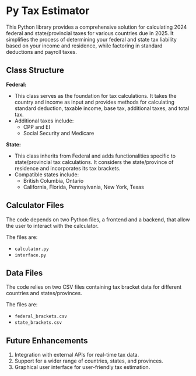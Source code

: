 # Py Tax Estimator

This Python library provides a comprehensive solution for calculating 2024 federal and state/provincial taxes for various countries due in 2025. It simplifies the process of determining your federal and state tax liability based on your income and residence, while factoring in standard deductions and payroll taxes.

## Class Structure
**Federal:**
- This class serves as the foundation for tax calculations. It takes the country and income as input and provides methods for calculating standard deduction, taxable income, base tax, additional taxes, and total tax.
- Additional taxes include:
  - CPP and EI
  - Social Security and Medicare

**State:**
- This class inherits from Federal and adds functionalities specific to state/provincial tax calculations. It considers the state/province of residence and incorporates its tax brackets.
- Compatible states include:
  - British Columbia, Ontario
  - California, Florida, Pennsylvania, New York, Texas
 
## Calculator Files

The code depends on two Python files, a frontend and a backend, that allow the user to interact with the calculator.

The files are:
- `calculator.py`
- `interface.py`
 
## Data Files

The code relies on two CSV files containing tax bracket data for different countries and states/provinces.

The files are:
- `federal_brackets.csv`
- `state_brackets.csv`

## Future Enhancements

1. Integration with external APIs for real-time tax data.
2. Support for a wider range of countries, states, and provinces.
3. Graphical user interface for user-friendly tax estimation.

